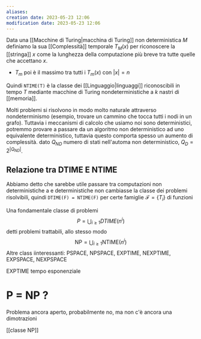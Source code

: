 ```yaml
---
aliases: 
creation date: 2023-05-23 12:06
modification date: 2023-05-23 12:06
---
```


Data una [[Macchine di Turing|macchina di Turing]] non deterministica $M$ definiamo la sua [[Complessità]] temporale $T_{M}(x)$ per riconoscere la [[stringa]] $x$ come la lunghezza della computazione più breve tra tutte quelle che accettano $x$.
- $T_{m}$ poi è il massimo tra tutti i $T_{m}(x)$ con $|x| = n$

Quindi `NTIME(T)` è la classe dei [[Linguaggio|linguaggi]] riconoscibili in tempo $T$ mediante macchine di Turing nondeterministiche a $k$ nastri di [[memoria]].

Molti problemi si risolvono in modo molto naturale attraverso nondeterminismo (esempio, trovare un cammino che tocca tutti i nodi in un grafo). Tuttavia i meccanismi di calcolo che usiamo noi sono deterministici, potremmo provare a passare da un algoritmo non deterministico ad uno equivalente deterministico, tuttavia questo comporta spesso un aumento di complessità.
dato $Q_{ND}$ numero di stati nell'automa non deterministico, $Q_{D}= 2^{|Q_{ND}|}$.


## Relazione tra DTIME E NTIME
Abbiamo detto che sarebbe utile passare tra computazioni non deterministiche a e deterministiche non cambiasse la classe dei problemi risolvibili, quindi
`DTIME(F) = NTIME(F)` per certe famiglie $\mathcal{F}=\{ T_{i} \}$ di funzioni

Una fondamentale classe di problemi
$$ P = \bigcup_{i \geq 1} DTIME(n^i) $$
detti problemi trattabili, allo stesso modo
$$ \text{NP} = \bigcup_{i \geq 1} \text{NTIME}(n^i) $$
Altre class iinteressanti:
PSPACE, NPSPACE, EXPTIME, NEXPTIME, EXPSPACE, NEXPSPACE

EXPTIME tempo esponenziale

# P = NP ?
Problema ancora aperto, probabilmente no, ma non c'è ancora una dimotrazioni

[[classe NP]]
